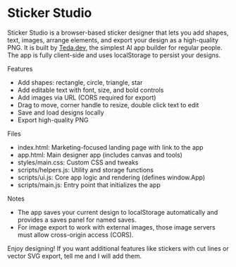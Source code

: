 # Sticker Studio

Sticker Studio is a browser-based sticker designer that lets you add shapes, text, images, arrange elements, and export your design as a high-quality PNG. It is built by [Teda.dev](https://teda.dev), the simplest AI app builder for regular people. The app is fully client-side and uses localStorage to persist your designs.

Features
- Add shapes: rectangle, circle, triangle, star
- Add editable text with font, size, and bold controls
- Add images via URL (CORS required for export)
- Drag to move, corner handle to resize, double click text to edit
- Save and load designs locally
- Export high-quality PNG

Files
- index.html: Marketing-focused landing page with link to the app
- app.html: Main designer app (includes canvas and tools)
- styles/main.css: Custom CSS and tweaks
- scripts/helpers.js: Utility and storage functions
- scripts/ui.js: Core app logic and rendering (defines window.App)
- scripts/main.js: Entry point that initializes the app

Notes
- The app saves your current design to localStorage automatically and provides a saves panel for named saves.
- For image export to work with external images, those image servers must allow cross-origin access (CORS).

Enjoy designing! If you want additional features like stickers with cut lines or vector SVG export, tell me and I will add them.
